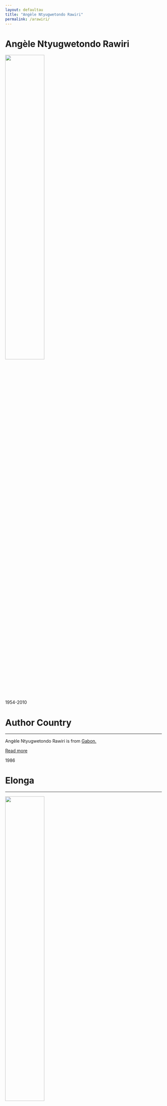 ```yaml
---
layout: defaultau
title: "Angèle Ntyugwetondo Rawiri"
permalink: /arawiri/
---
```

<!-- partial:index.partial.html -->
<div class="content">
    <h1>Angèle Ntyugwetondo Rawiri</h1>
    <div class="quote">
        <div><img src="https://jifabookclub.org/wp-content/uploads/2021/03/jifa-bookclub-lien-video-relais-angele-rawiri-fureurs-cris-femmes-370x370.jpg" height="50%" width = "50%" class="logo"></div>
    </div>
    <div class="timeline">
        <div style="padding-bottom:100px;"></div>
        <div class="block">
            <div class="date right"><p class="right">1954-2010</p></div>
            <div class="dot"></div>
            <div class="left first">
            <div class="author_country">
                <h1>Author Country</h1><hr>
            <div class="aclocation"><p>Angèle Ntyugwetondo Rawiri is from <a href="{{ site.baseurl }}/52">Gabon.</a></p></div>
              <div class="acreadmore">  <a href="https://en.wikipedia.org/wiki/Ang%C3%A8le_Rawiri">Read more</a></div>
            </div>
            </div>
        </div>
          <div class="block">
            <div class="date right"><p class="right">1986</p></div>
            <div class="dot"></div>
            <div class="left hide">
                <h1>Elonga</h1><hr>
                <p><img src="https://images-na.ssl-images-amazon.com/images/S/compressed.photo.goodreads.com/books/1410355857i/5402018.jpg" height="50%" width = "50%"></p>
                <p>
                Language: French<br/>
                Publisher: Panafrica Publishers<br/>
                Pub_location: Lilongwe, Malawi<br/>
                Genre: Fiction (Novel)<br/>
                Length: 264<br/>                   </p>
            </div>
        </div>
        <div class="block">
            <div class="date left"><p class="left">1988</p></div>
            <div class="dot"></div>
            <div class="right hide">
                <h1>G'amèrakano, Au Carrefour </h1><hr>
                <p><img src="https://static.fnac-static.com/multimedia/FR/Images_Produits/FR/fnac.com/Visual_Principal_340/6/1/2/9782876930216/tsp20120927192918/G-amerakano-au-carrefour.jpg" height="50%" width = "50%"></p>
                <p>
                Language: French<br/>
                Publisher: Silex <br/>
                Pub_location: Paris, France <br/>
                Genre: Fiction (Novel)<br/>
                Length: 197<br/>                   </p>
            </div>
        </div>
        <div class="block">
            <div class="date left"><p class="left">1989</p></div>
            <div class="dot"></div>
            <div class="right hide">
                <h1>Fureurs et Cries de Femme</h1><hr>
                <p><img src="https://blogger.googleusercontent.com/img/b/R29vZ2xl/AVvXsEg2dmDTeSIaNUpWdTMYc7QxKN4HpSHcvcCA_JAhR3XOhUn-RUepMweyd0OWIG4m5luB2odbVEj85F1wOzxS6znFmapGBgb7AnNBGUBh4iLgdD_QeUCkfxtdRkYVRVk_R8xGv2lJGVpbxrf3/s400/Rawiri_Fureurs.gif" height="50%" width = "50%"></p>
                <p>
                Language: English<br/>
                Publisher: University of Virginia Press<br/>
                Pub_location: Charlottesville, VA, United States<br/>
                Genre: Fiction (Novel)<br/>
                Translation: Y <br/>
                Length: 232<br/>                   </p>
            </div>
        </div>
  <!-- partial -->
<script src='https://cdnjs.cloudflare.com/ajax/libs/jquery/3.1.1/jquery.min.js'></script><script  src="{{ site.baseurl }}/assets/js/authorscript.js"></script>
